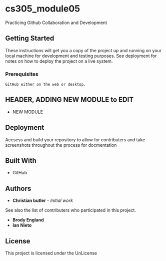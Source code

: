 # cs305_module05
Practicing Github Collaboration and Development

## Getting Started

These instructions will get you a copy of the project up and running on your local machine for development and testing purposes. See deployment for notes on how to deploy the project on a live system.

### Prerequisites

```
GitHub either on the web or desktop.
```
## HEADER, ADDING NEW MODULE to EDIT
* NEW MODULE


## Deployment

Accsess and build your repository to allow for contributers and take screenshots throughout the process for docmentation

## Built With

* GitHub

## Authors

* **Christian butler** - *Initial work*

See also the list of contributers who participated in this project.
* **Brody England**
* **Ian Nieto**

## License

This project is licensed under the UnLicense
